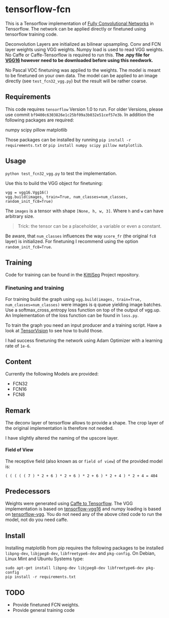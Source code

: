 # tensorflow-fcn
This is a Tensorflow implementation of [Fully Convolutional Networks](http://arxiv.org/abs/1411.4038) in Tensorflow. The network can be applied directly or finetuned using tensorflow training code.

Deconvolution Layers are initialized as bilinear upsampling. Conv and FCN layer weights using VGG weights. Numpy load is used to read VGG weights. No Caffe or Caffe-Tensorflow is required to run this. <b>The .npy file for <a href="https://dl.dropboxusercontent.com/u/50333326/vgg16.npy">VGG16</a> however need to be downloaded before using this needwork.</b>

No Pascal VOC finetuning was applied to the weights. The model is meant to be finetuned on your own data. The model can be applied to an image directly (see `test_fcn32_vgg.py`) but the result will be rather coarse.

## Requirements

This code requires `tensorflow` Version 1.0 to run. For older Versions, please use commit `bf9400c6303826e1c25bf09a3b032e51cef57e3b`. In addition the following packages are required:

numpy
scipy
pillow
matplotlib

Those packages can be installed by running `pip install -r requirements.txt` or `pip install numpy scipy pillow matplotlib`.

## Usage

`python test_fcn32_vgg.py` to test the implementation.

Use this to build the VGG object for finetuning:

```
vgg = vgg16.Vgg16()
vgg.build(images, train=True, num_classes=num_classes, random_init_fc8=True)
```
The `images` is a tensor with shape `[None, h, w, 3]`. Where `h` and `w` can have arbitrary size.
>Trick: the tensor can be a placeholder, a variable or even a constant.

Be aware, that `num_classes` influences the way `score_fr` (the original `fc8` layer) is initialized. For finetuning I recommend using the option `random_init_fc8=True`. 

## Training

Code for training can be found in the [KittiSeg](https://github.com/MarvinTeichmann/KittiSeg) Project repository.

### Finetuning and training

For training build the graph using `vgg.build(images, train=True, num_classes=num_classes)` were images is q queue yielding image batches. Use a softmax_cross_entropy loss function on top of the output of vgg.up. An Implementation of the loss function can be found in `loss.py`.

To train the graph you need an input producer and a training script. Have a look at [TensorVision](https://github.com/TensorVision/TensorVision/blob/9db59e2f23755a17ddbae558f21ae371a07f1a83/tensorvision/train.py) to see how to build those.

I had success finetuning the network using Adam Optimizer with a learning rate of `1e-6`.

## Content

Currently the following Models are provided:

- FCN32
- FCN16
- FCN8

## Remark

The deconv layer of tensorflow allows to provide a shape. The crop layer of the original implementation is therefore not needed.

I have slightly altered the naming of the upscore layer.

#### Field of View

The receptive field (also known as or `field of view`) of the provided model is: 

`( ( ( ( ( 7 ) * 2 + 6 ) * 2 + 6 ) * 2 + 6 ) * 2 + 4 ) * 2 + 4 = 404`

## Predecessors

Weights were generated using [Caffe to Tensorflow](https://github.com/ethereon/caffe-tensorflow). The VGG implementation is based on [tensorflow-vgg16](https://github.com/ry/tensorflow-vgg16) and numpy loading is based on [tensorflow-vgg](https://github.com/machrisaa/tensorflow-vgg). You do not need any of the above cited code to run the model, not do you need caffe.

## Install

Installing matplotlib from pip requires the following packages to be installed `libpng-dev`, `libjpeg8-dev`, `libfreetype6-dev` and `pkg-config`. On Debian, Linux Mint and Ubuntu Systems type:

`sudo apt-get install libpng-dev libjpeg8-dev libfreetype6-dev pkg-config` <br>
`pip install -r requirements.txt`

## TODO

- Provide finetuned FCN weights.
- Provide general training code
